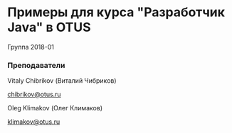 ﻿# Примеры для курса "Разработчик Java" в OTUS

Группа 2018-01

### Преподаватели
Vitaly Chibrikov (Виталий Чибриков)

chibrikov@otus.ru

Oleg Klimakov (Олег Климаков)

klimakov@otus.ru



